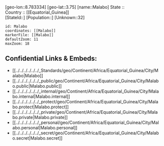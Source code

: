 ﻿---
location: [3.75,8.783334] 
mapzoom: [7,12] 
mapmarker: city 
type: City
tags:
- geo/City


SpocWebEntityId: 35981
isDeleted: false
confidential: public

---
[geo-lon::8.783334] 
[geo-lat::3.75] 
[name::Malabo] 
State ::  
Country :: [[Equatorial_Guinea]]  
[StateId::] 
[Population::] 
[Unknown::32] 


```leaflet
id: Malabo
coordinates: [[Malabo]] 
markerFile: [[Malabo]] 
defaultZoom: 11 
maxZoom: 18
```


## Confidential Links & Embeds: 
- [[../../../../../../_Standards/geo/Continent/Africa/Equatorial_Guinea/City/Malabo|Malabo]] 
- [[../../../../../../_public/geo/Continent/Africa/Equatorial_Guinea/City/Malabo.public|Malabo.public]] 
- [[../../../../../../_internal/geo/Continent/Africa/Equatorial_Guinea/City/Malabo.internal|Malabo.internal]] 
- [[../../../../../../_protect/geo/Continent/Africa/Equatorial_Guinea/City/Malabo.protect|Malabo.protect]] 
- [[../../../../../../_private/geo/Continent/Africa/Equatorial_Guinea/City/Malabo.private|Malabo.private]] 
- [[../../../../../../_personal/geo/Continent/Africa/Equatorial_Guinea/City/Malabo.personal|Malabo.personal]] 
- [[../../../../../../_secret/geo/Continent/Africa/Equatorial_Guinea/City/Malabo.secret|Malabo.secret]] 
